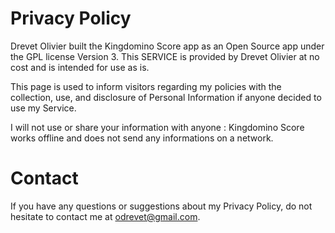# Privacy Policy

Drevet Olivier built the Kingdomino Score app as an Open Source app under the GPL license Version 3. This SERVICE is provided by Drevet Olivier at no cost and is intended for use as is.

This page is used to inform visitors regarding my policies with the collection, use, and disclosure of Personal Information if anyone decided to use my Service.

I will not use or share your information with anyone : Kingdomino Score works offline and does not send any informations on a network. 

# Contact

If you have any questions or suggestions about my Privacy Policy, do not hesitate to contact me at odrevet@gmail.com. 
